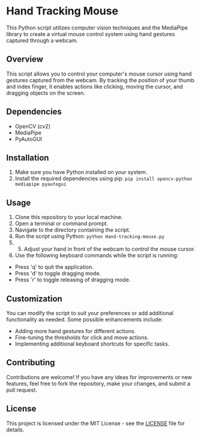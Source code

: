 # Hand Tracking Mouse

This Python script utilizes computer vision techniques and the MediaPipe library to create a virtual mouse control system using hand gestures captured through a webcam.

## Overview

This script allows you to control your computer's mouse cursor using hand gestures captured from the webcam. By tracking the position of your thumb and index finger, it enables actions like clicking, moving the cursor, and dragging objects on the screen.

## Dependencies

- OpenCV (cv2)
- MediaPipe
- PyAutoGUI

## Installation

1. Make sure you have Python installed on your system.
2. Install the required dependencies using pip: `pip install opencv-python mediapipe pyautogui`
   
## Usage

1. Clone this repository to your local machine.
2. Open a terminal or command prompt.
3. Navigate to the directory containing the script.
4. Run the script using Python: `python Hand-tracking-mouse.py`
5. 5. Adjust your hand in front of the webcam to control the mouse cursor.
6. Use the following keyboard commands while the script is running:
- Press 'q' to quit the application.
- Press 'd' to toggle dragging mode.
- Press 'r' to toggle releasing of dragging mode.

## Customization

You can modify the script to suit your preferences or add additional functionality as needed. Some possible enhancements include:
- Adding more hand gestures for different actions.
- Fine-tuning the thresholds for click and move actions.
- Implementing additional keyboard shortcuts for specific tasks.

## Contributing

Contributions are welcome! If you have any ideas for improvements or new features, feel free to fork the repository, make your changes, and submit a pull request.

## License

This project is licensed under the MIT License - see the [LICENSE](LICENSE) file for details.


